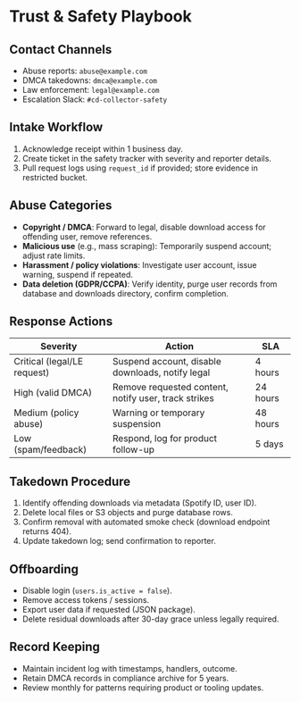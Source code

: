 # Trust & Safety Playbook

## Contact Channels
- Abuse reports: `abuse@example.com`
- DMCA takedowns: `dmca@example.com`
- Law enforcement: `legal@example.com`
- Escalation Slack: `#cd-collector-safety`

## Intake Workflow
1. Acknowledge receipt within 1 business day.
2. Create ticket in the safety tracker with severity and reporter details.
3. Pull request logs using `request_id` if provided; store evidence in restricted bucket.

## Abuse Categories
- **Copyright / DMCA**: Forward to legal, disable download access for offending user, remove references.
- **Malicious use** (e.g., mass scraping): Temporarily suspend account; adjust rate limits.
- **Harassment / policy violations**: Investigate user account, issue warning, suspend if repeated.
- **Data deletion (GDPR/CCPA)**: Verify identity, purge user records from database and downloads directory, confirm completion.

## Response Actions
| Severity | Action | SLA |
| --- | --- | --- |
| Critical (legal/LE request) | Suspend account, disable downloads, notify legal | 4 hours |
| High (valid DMCA) | Remove requested content, notify user, track strikes | 24 hours |
| Medium (policy abuse) | Warning or temporary suspension | 48 hours |
| Low (spam/feedback) | Respond, log for product follow-up | 5 days |

## Takedown Procedure
1. Identify offending downloads via metadata (Spotify ID, user ID).
2. Delete local files or S3 objects and purge database rows.
3. Confirm removal with automated smoke check (download endpoint returns 404).
4. Update takedown log; send confirmation to reporter.

## Offboarding
- Disable login (`users.is_active = false`).
- Remove access tokens / sessions.
- Export user data if requested (JSON package).
- Delete residual downloads after 30-day grace unless legally required.

## Record Keeping
- Maintain incident log with timestamps, handlers, outcome.
- Retain DMCA records in compliance archive for 5 years.
- Review monthly for patterns requiring product or tooling updates.
